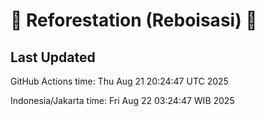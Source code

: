 
# 🌳 Reforestation (Reboisasi) 🌲

## Last Updated

GitHub Actions time: Thu Aug 21 20:24:47 UTC 2025

Indonesia/Jakarta time: Fri Aug 22 03:24:47 WIB 2025
